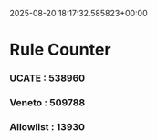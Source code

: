2025-08-20 18:17:32.585823+00:00
# Rule Counter 
 ### UCATE : 538960

 ### Veneto : 509788

 ### Allowlist : 13930